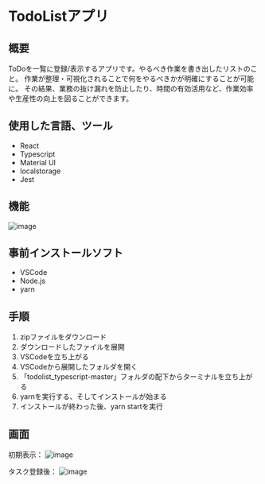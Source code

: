 # TodoListアプリ

## 概要
ToDoを一覧に登録/表示するアプリです。やるべき作業を書き出したリストのこと。 作業が整理・可視化されることで何をやるべきかが明確にすることが可能に。 その結果、業務の抜け漏れを防止したり、時間の有効活用など、作業効率や生産性の向上を図ることができます。

## 使用した言語、ツール
- React
- Typescript
- Material UI
- localstorage
- Jest

## 機能												
![image](https://user-images.githubusercontent.com/107968178/175491085-3170f1a1-7340-4fbb-b88c-746beab5a552.png)


## 事前インストールソフト
- VSCode
- Node.js 
- yarn 

## 手順
1. zipファイルをダウンロード
2. ダウンロードしたファイルを展開
3. VSCodeを立ち上がる
4. VSCodeから展開したフォルダを開く
5. 「todolist_typescript-master」フォルダの配下からターミナルを立ち上がる
6. yarnを実行する、そしてインストールが始まる
7. インストールが終わった後、yarn startを実行

## 画面
初期表示：
![image](https://user-images.githubusercontent.com/107968178/175491445-2fb86c22-f464-4c31-b11d-9845e2609e57.png)

タスク登録後：
![image](https://user-images.githubusercontent.com/107968178/175491506-e7f97fb9-7e87-4a66-92ed-6c53262a838a.png)

